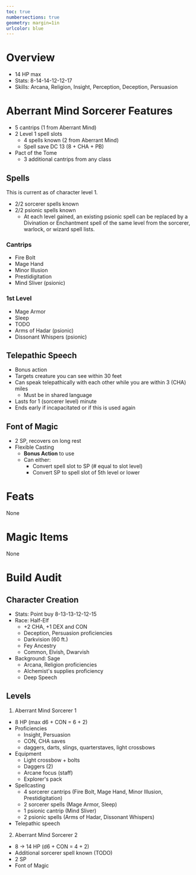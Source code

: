 ```yaml
---
toc: true
numbersections: true
geometry: margin=1in
urlcolor: blue
---
```


# Overview

- 14 HP max
- Stats: 8-14-14-12-12-17
- Skills: Arcana, Religion, Insight, Perception, Deception, Persuasion

# Aberrant Mind Sorcerer Features

- 5 cantrips (1 from Aberrant Mind)
- 2 Level 1 spell slots
  - 4 spells known (2 from Aberrant Mind)
  - Spell save DC 13 (8 + CHA + PB)
- Pact of the Tome
  - 3 additional cantrips from any class

## Spells

This is current as of character level 1.

- 2/2 sorcerer spells known
- 2/2 psionic spells known
  - At each level gained, an existing psionic spell can be replaced by a Divination or Enchantment spell of the same level from the sorcerer, warlock, or wizard spell lists.

### Cantrips

- Fire Bolt
- Mage Hand
- Minor Illusion
- Prestidigitation
- Mind Sliver (psionic)

### 1st Level

- Mage Armor
- Sleep
- TODO
- Arms of Hadar (psionic)
- Dissonant Whispers (psionic)

## Telepathic Speech

- Bonus action
- Targets creature you can see within 30 feet
- Can speak telepathically with each other while you are within 3 (CHA) miles
  - Must be in shared language
- Lasts for 1 (sorcerer level) minute
- Ends early if incapacitated or if this is used again

## Font of Magic

- 2 SP, recovers on long rest
- Flexible Casting
  - **Bonus Action** to use
  - Can either:
    - Convert spell slot to SP (# equal to slot level)
    - Convert SP to spell slot of 5th level or lower

# Feats

None

# Magic Items

None

# Build Audit

## Character Creation

- Stats: Point buy 8-13-13-12-12-15
- Race: Half-Elf
  - +2 CHA, +1 DEX and CON
  - Deception, Persuasion proficiencies
  - Darkvision (60 ft.)
  - Fey Ancestry
  - Common, Elvish, Dwarvish
- Background: Sage
  - Arcana, Religion proficiencies
  - Alchemist's supplies proficiency
  - Deep Speech

## Levels

1. Aberrant Mind Sorcerer 1
  - 8 HP (max d6 + CON = 6 + 2)
  - Proficiencies
    - Insight, Persuasion
    - CON, CHA saves
    - daggers, darts, slings, quarterstaves, light crossbows
  - Equipment
    - Light crossbow + bolts
    - Daggers (2)
    - Arcane focus (staff)
    - Explorer's pack
  - Spellcasting
    - 4 sorcerer cantrips (Fire Bolt, Mage Hand, Minor Illusion, Prestidigitation)
    - 2 sorcerer spells (Mage Armor, Sleep)
    - 1 psionic cantrip (Mind Sliver)
    - 2 psionic spells (Arms of Hadar, Dissonant Whispers)
  - Telepathic speech

2. Aberrant Mind Sorcerer 2
  - 8 -> 14 HP (d6 + CON = 4 + 2)
  - Additional sorcerer spell known (TODO)
  - 2 SP
  - Font of Magic
